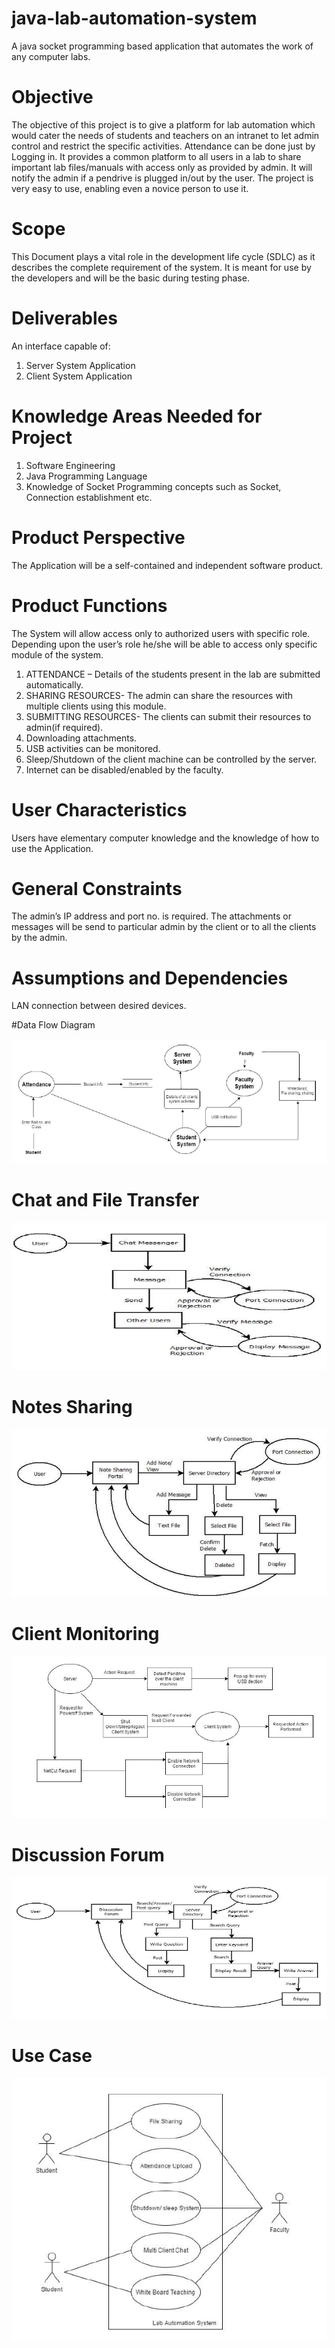 # java-lab-automation-system
A java socket programming based application that automates the work of any computer labs.

# Objective
The objective of this project is to give a platform for lab automation which would cater the needs of students and teachers on an intranet to let admin control and restrict the specific activities. Attendance can be done just by Logging in. It provides a common platform to all users in a lab to share important lab files/manuals with access only as provided by admin. It will notify the admin if a pendrive is plugged in/out by the user. The project is very easy to use, enabling even a novice person to use it.

# Scope
This Document plays a vital role in the development life cycle (SDLC) as it describes the complete requirement of the system. It is meant for use by the developers and will be the basic during testing phase.

# Deliverables
An interface capable of:
1. Server System Application
2. Client System Application

# Knowledge Areas Needed for Project
1. Software Engineering
2. Java Programming Language
3. Knowledge of Socket Programming concepts such as Socket, Connection establishment etc.

# Product Perspective
The Application will be a self-contained and independent software product.

# Product Functions
The System will allow access only to authorized users with specific role. Depending upon the user’s role he/she will be able to access only specific module of the system.
1. ATTENDANCE – Details of the students present in the lab are submitted automatically.
2. SHARING RESOURCES- The admin can share the resources with multiple clients using this module.
3. SUBMITTING RESOURCES- The clients can submit their resources to admin(if required).
4. Downloading attachments.
5. USB activities can be monitored.
6. Sleep/Shutdown of the client machine can be controlled by the server.
7. Internet can be disabled/enabled by the faculty.

# User Characteristics
Users have elementary computer knowledge and the knowledge of how to use the Application.

# General Constraints
The admin’s IP address and port no. is required. The attachments or messages will be send to particular admin by the client or to all the clients by the admin.

# Assumptions and Dependencies
LAN connection between desired devices.

#Data Flow Diagram

![Alt text](https://github.com/tech-geek29/project-specific-diagrams/blob/master/java/labautomationsystem/DFD.PNG)

# Chat and File Transfer

![Alt text](https://github.com/tech-geek29/project-specific-diagrams/blob/master/java/labautomationsystem/Chat.PNG)

# Notes Sharing

![Alt text](https://github.com/tech-geek29/project-specific-diagrams/blob/master/java/labautomationsystem/FileShare.PNG)

# Client Monitoring

![Alt text](https://github.com/tech-geek29/project-specific-diagrams/blob/master/java/labautomationsystem/ClientMonitoring.PNG)

# Discussion Forum

![Alt text](https://github.com/tech-geek29/project-specific-diagrams/blob/master/java/labautomationsystem/DiscussionForum.PNG)

# Use Case

![Alt text](https://github.com/tech-geek29/project-specific-diagrams/blob/master/java/labautomationsystem/UseCase.PNG)
